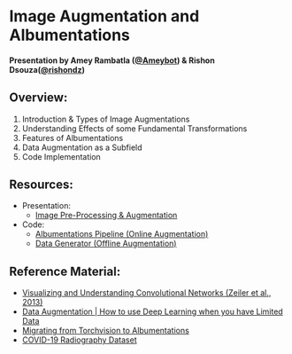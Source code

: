 # Image Augmentation and Albumentations
#### Presentation by Amey Rambatla ([@Ameybot](https://github.com/Ameybot)) & Rishon Dsouza([@rishondz](https://github.com/rishondz))
## Overview:
1. Introduction & Types of Image Augmentations
2. Understanding Effects of some Fundamental Transformations
3. Features of Albumentations
4. Data Augmentation as a Subfield
5. Code Implementation

## Resources:
* Presentation: 
   * [Image Pre-Processing & Augmentation](Presentation.pdf)
* Code:
   * [Albumentations Pipeline (Online Augmentation)](Albumentations.ipynb)
   * [Data Generator (Offline Augmentation)](Data%20Generator.ipynb)

## Reference Material:
* [Visualizing and Understanding Convolutional Networks (Zeiler et al., 2013)](https://arxiv.org/pdf/1311.2901.pdf)
* [Data Augmentation | How to use Deep Learning when you have Limited Data](https://nanonets.com/blog/data-augmentation-how-to-use-deep-learning-when-you-have-limited-data-part-2/)
* [Migrating from Torchvision to Albumentations](https://github.com/albumentations-team/albumentations_examples/blob/master/notebooks/migrating_from_torchvision_to_albumentations.ipynb)
* [COVID-19 Radiography Dataset](https://www.kaggle.com/tawsifurrahman/covid19-radiography-database)
